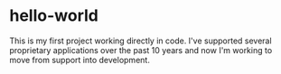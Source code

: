 # hello-world

This is my first project working directly in code.  I've supported several proprietary applications over the past 10 years and now I'm working to move from support into development.
